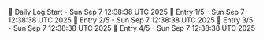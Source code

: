 📅 Daily Log Start - Sun Sep  7 12:38:38 UTC 2025
📌 Entry 1/5 - Sun Sep  7 12:38:38 UTC 2025
📌 Entry 2/5 - Sun Sep  7 12:38:38 UTC 2025
📌 Entry 3/5 - Sun Sep  7 12:38:38 UTC 2025
📌 Entry 4/5 - Sun Sep  7 12:38:38 UTC 2025
